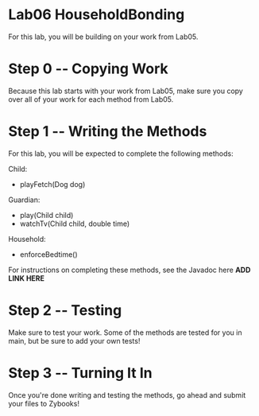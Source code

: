 # Lab06 HouseholdBonding
For this lab, you will be building on your work from Lab05. 
# Step 0 -- Copying Work
  Because this lab starts with your work from Lab05, make sure you copy over all of your work for each method from Lab05.
# Step 1 -- Writing the Methods
For this lab, you will be expected to complete the following methods:

Child:
  - playFetch(Dog dog)
    
Guardian:
  - play(Child child)
  - watchTv(Child child, double time)
    
Household:
  - enforceBedtime()

For instructions on completing these methods, see the Javadoc here **ADD LINK HERE**

# Step 2 -- Testing
Make sure to test your work. Some of the methods are tested for you in main, but be sure to add your own tests!

# Step 3 -- Turning It In
Once you're done writing and testing the methods, go ahead and submit your files to Zybooks!
